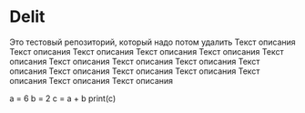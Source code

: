 # Delit
Это тестовый репозиторий, который надо потом удалить
Текст описания Текст описания Текст описания Текст описания Текст описания Текст описания Текст описания Текст описания Текст описания Текст описания Текст описания Текст описания Текст описания Текст описания Текст описания Текст описания 

a = 6
b = 2
c = a + b
print(c)

